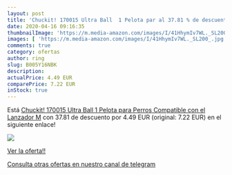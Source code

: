```yaml
---
layout: post
title: 'Chuckit! 170015 Ultra Ball  1 Pelota par al 37.81 % de descuento'
date: 2020-04-16 09:16:35
thumbnailImage: 'https://m.media-amazon.com/images/I/41HhymIv7WL._SL200_.jpg'
images: [ 'https://m.media-amazon.com/images/I/41HhymIv7WL._SL200_.jpg' ]
comments: true
category: ofertas
author: ring
slug: B005Y16NBK
description:
actualPrice: 4.49 EUR
comparePrice: 7.22 EUR
inStock: true
---
```


Está [Chuckit! 170015 Ultra Ball  1 Pelota para Perros Compatible con el Lanzador  M](https://www.amazon.com/dp/B005Y16NBK/?tag=redken08-20) con 37.81 de descuento por 4.49 EUR (original: 7.22 EUR) en el siguiente enlace!

[![](https://m.media-amazon.com/images/I/41HhymIv7WL._SL200_.jpg)](https://www.amazon.com/dp/B005Y16NBK/?tag=redken08-20)

[Ver la oferta!!](https://www.amazon.com/dp/B005Y16NBK/?tag=redken08-20)

[Consulta otras ofertas en nuestro canal de telegram](https://t.me/s/ofertas25)
